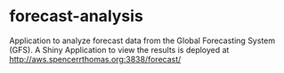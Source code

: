 forecast-analysis
=================
Application to analyze forecast data from the Global Forecasting System (GFS).  A Shiny Application to view the results is deployed at http://aws.spencerrthomas.org:3838/forecast/
